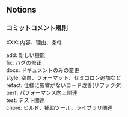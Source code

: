## Notions

### コミットコメント規則
XXX: 内容、理由、条件

add: 新しい機能<br>
fix: バグの修正<br>
docs: ドキュメントのみの変更<br>
style: 空白、フォーマット、セミコロン追加など<br>
refact: 仕様に影響がないコード改善(リファクタ)<br>
perf: パフォーマンス向上関連<br>
test: テスト関連<br>
chore: ビルド、補助ツール、ライブラリ関連<br>
